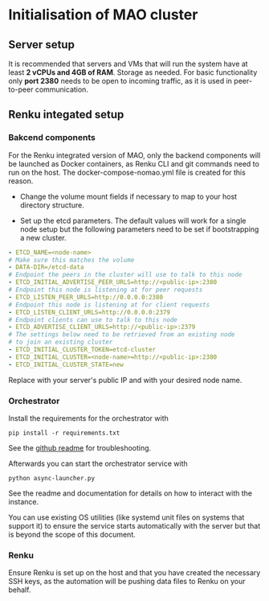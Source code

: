 # Initialisation of MAO cluster

## Server setup

It is recommended that servers and VMs that will run the system have at least **2 vCPUs and 4GB of RAM**. Storage as needed. For basic functionality only **port 2380** needs to be open to incoming traffic, as it is used in peer-to-peer communication.

## Renku integated setup

### Bakcend components

For the Renku integrated version of MAO, only the backend components will be launched as Docker containers, as Renku CLI and git commands need to run on the host. The docker-compose-nomao.yml file is created for this reason.

- Change the volume mount fields if necessary to map to your host directory structure.

- Set up the etcd parameters. The default values will work for a single node setup but the following parameters need to be set if bootstrapping a new cluster.

```yaml
- ETCD_NAME=<node-name>
# Make sure this matches the volume
- DATA-DIR=/etcd-data
# Endpoint the peers in the cluster will use to talk to this node
- ETCD_INITIAL_ADVERTISE_PEER_URLS=http://<public-ip>:2380
# Endpoint this node is listening at for peer requests
- ETCD_LISTEN_PEER_URLS=http://0.0.0.0:2380
# Endpoint this node is listening at for client requests
- ETCD_LISTEN_CLIENT_URLS=http://0.0.0.0:2379
# Endpoint clients can use to talk to this node
- ETCD_ADVERTISE_CLIENT_URLS=http://<public-ip>:2379
# The settings below need to be retrieved from an existing node
# to join an existing cluster
- ETCD_INITIAL_CLUSTER_TOKEN=etcd-cluster
- ETCD_INITIAL_CLUSTER=<node-name>=http://<public-ip>:2380
- ETCD_INITIAL_CLUSTER_STATE=new
```
Replace <public-ip> with your server's public IP and <node-name> with your desired node name.

### Orchestrator

Install the requirements for the orchestrator with
```
pip install -r requirements.txt
```

See the [github readme](https://github.com/serviceprototypinglab/mao-orchestrator) for troubleshooting.

Afterwards you can start the orchestrator service with
```
python async-launcher.py
```
See the readme and documentation for details on how to interact with the instance.

You can use existing OS utilities (like systemd unit files on systems that support it) to ensure the service starts automatically with the server but that is beyond the scope of this document.

### Renku

Ensure Renku is set up on the host and that you have created the necessary SSH keys, as the automation will be pushing data files to Renku on your behalf.
